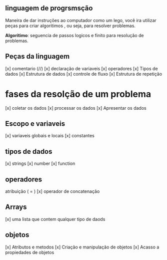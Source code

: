## linguagem de progrsmsção

Maneira de dar instruções ao computador
como um lego, você ira utilizar peças para criar algoritimos , ou seja, para resolver problemas.

**Algoritimo**: seguencia de passos logicos e finito para resolução de problemas.

## Peças da linguagem

[x] comentario (//)
[x] declaração de variaveis
[x] operadores
[x] Tipos de dados
[x] Estrutura de dados 
[x] controle de fluxo 
[x] Estrutura de repetição

# fases da resolção de um problema

[x] coletar os dados 
[x] processar os dados 
[x] Apresentar os dados

## Escopo e variaveis

[x] variaveis globais e locais
[x] constantes

## tipos de dados

[x] strings
[x] number
[x] function

## operadores

atribuição ( = )
[x] operador de concatenação

## Arrays 

[x] uma lista que contem qualquer tipo de daods

## objetos
[x] Atributos e metodos
[x] Criação e manipulação de objetos
[x] Acasso a propiedades de objetos 